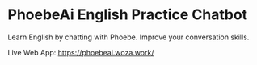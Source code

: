 # PhoebeAi English Practice Chatbot
Learn English by chatting with Phoebe. Improve your conversation skills.

Live Web App:
https://phoebeai.woza.work/
